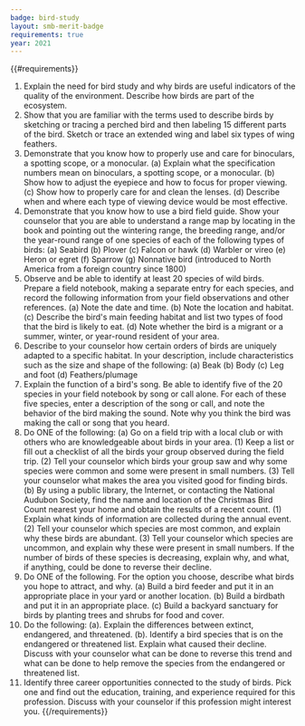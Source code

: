 ```yaml
---
badge: bird-study
layout: smb-merit-badge
requirements: true
year: 2021
---
```


{{#requirements}}
1. Explain the need for bird study and why birds are useful indicators of the quality of the environment. Describe how birds are part of the ecosystem.
2. Show that you are familiar with the terms used to describe birds by sketching or tracing a perched bird and then labeling 15 different parts of the bird. Sketch or trace an extended wing and label six types of wing feathers.
3. Demonstrate that you know how to properly use and care for binoculars, a spotting scope, or a monocular.
    (a) Explain what the specification numbers mean on binoculars, a spotting scope, or a monocular.
    (b) Show how to adjust the eyepiece and how to focus for proper viewing.
    (c) Show how to properly care for and clean the lenses.
    (d) Describe when and where each type of viewing device would be most effective.
4. Demonstrate that you know how to use a bird field guide. Show your counselor that you are able to understand a range map by locating in the book and pointing out the wintering range, the breeding range, and/or the year-round range of one species of each of the following types of birds:
    (a) Seabird
    (b) Plover
    (c) Falcon or hawk
    (d) Warbler or vireo
    (e) Heron or egret
    (f) Sparrow
    (g) Nonnative bird (introduced to North America from a foreign country since 1800)
5. Observe and be able to identify at least 20 species of wild birds. Prepare a field notebook, making a separate entry for each species, and record the following information from your field observations and other references.
    (a) Note the date and time.
    (b) Note the location and habitat.
    (c) Describe the bird's main feeding habitat and list two types of food that the bird is likely to eat.
    (d) Note whether the bird is a migrant or a summer, winter, or year-round resident of your area.
6. Describe to your counselor how certain orders of birds are uniquely adapted to a specific habitat. In your description, include characteristics such as the size and shape of the following:
    (a) Beak
    (b) Body
    (c) Leg and foot
    (d) Feathers/plumage
7. Explain the function of a bird's song. Be able to identify five of the 20 species in your field notebook by song or call alone. For each of these five species, enter a description of the song or call, and note the behavior of the bird making the sound. Note why you think the bird was making the call or song that you heard.
8. Do ONE of the following:
    (a) Go on a field trip with a local club or with others who are knowledgeable about birds in your area.
        (1) Keep a list or fill out a checklist of all the birds your group observed during the field trip.
        (2) Tell your counselor which birds your group saw and why some species were common and some were present in small numbers.
        (3) Tell your counselor what makes the area you visited good for finding birds.
    (b) By using a public library, the Internet, or contacting the National Audubon Society, find the name and location of the Christmas Bird Count nearest your home and obtain the results of a recent count.
        (1) Explain what kinds of information are collected during the annual event.
        (2) Tell your counselor which species are most common, and explain why these birds are abundant.
        (3) Tell your counselor which species are uncommon, and explain why these were present in small numbers. If the number of birds of these species is decreasing, explain why, and what, if anything, could be done to reverse their decline.
9. Do ONE of the following. For the option you choose, describe what birds you hope to attract, and why.
    (a) Build a bird feeder and put it in an appropriate place in your yard or another location.
    (b) Build a birdbath and put it in an appropriate place.
    (c) Build a backyard sanctuary for birds by planting trees and shrubs for food and cover.
10. Do the following:
    (a). Explain the differences between extinct, endangered, and threatened.
    (b). Identify a bird species that is on the endangered or threatened list. Explain what caused their decline. Discuss with your counselor what can be done to reverse this trend and what can be done to help remove the species from the endangered or threatened list.
11. Identify three career opportunities connected to the study of birds. Pick one and find out the education, training, and experience required for this profession. Discuss with your counselor if this profession might interest you.
{{/requirements}}
